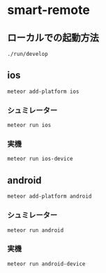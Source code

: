 # smart-remote
## ローカルでの起動方法
`./run/develop`

## ios
`meteor add-platform ios`
### シュミレーター
`meteor run ios`
### 実機
`meteor run ios-device`

## android
`meteor add-platform android`
### シュミレーター
`meteor run android`
### 実機
`meteor run android-device`
